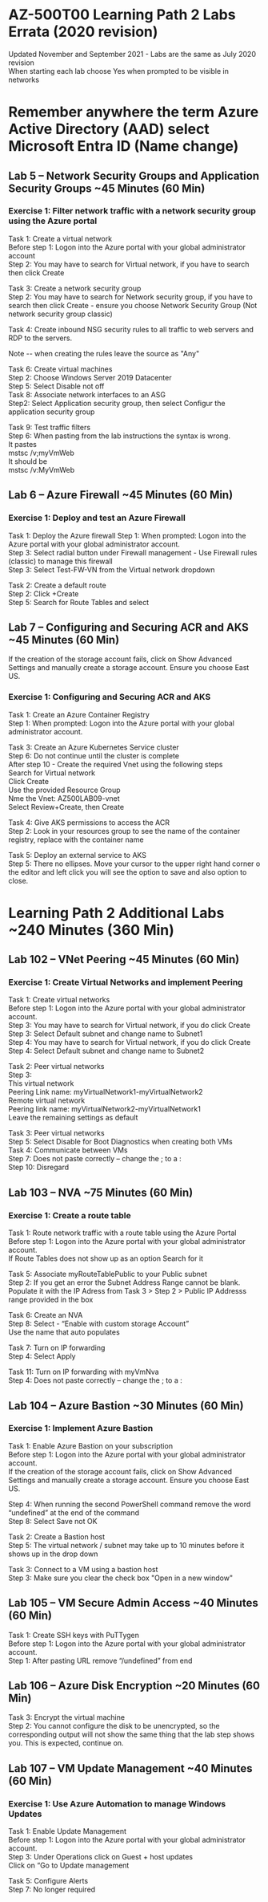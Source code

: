 # AZ-500T00 Learning Path 2 Labs Errata (2020 revision) 

Updated November and September 2021 - Labs are the same as July 2020 revision <br>
When starting each lab choose Yes when prompted to be visible in networks<br>

# Remember anywhere the term Azure Active Directory (AAD) select Microsoft Entra ID  (Name change)

## Lab 5 – Network Security Groups and Application Security Groups ~45 Minutes (60 Min) 

### Exercise 1:  Filter network traffic with a network security group using the Azure portal

Task 1:  Create a virtual network <br>
Before step 1:  Logon into the Azure portal with your global administrator account<br>
Step 2: You may have to search for Virtual network, if you have to search then click Create <br>

Task 3: Create a network security group<br>
Step 2: You may have to search for Network security group, if you have to search then click Create - ensure you choose Network Security Group (Not network security group classic)<br>

Task 4: Create inbound NSG security rules to all traffic to web servers and RDP to the servers. <br>

Note -- when creating the rules leave the source as "Any" <br>

Task 6: Create virtual machines<br>
Step 2:  Choose Windows Server 2019 Datacenter<br>
Step 5:  Select Disable not off<br>
Task 8: Associate network interfaces to an ASG<br>
Step2:  Select Application security group, then select Configur the application security group<br>

Task 9:  Test traffic filters <br>
Step 6:  When pasting from the lab instructions the syntax is wrong. <br> 
	It pastes  <br>
		mstsc /v;myVmWeb <br>
	It should be   <br>
		mstsc /v:MyVmWeb <br>

## Lab 6 – Azure Firewall ~45 Minutes (60 Min) 

### Exercise 1:  Deploy and test an Azure Firewall 

Task 1:  Deploy the Azure firewall 
Step 1:  When prompted:  Logon into the Azure portal with your global administrator account.  <br>
Step 3:  Select radial button under Firewall management - Use Firewall rules (classic) to manage this firewall<br>
Step 3:  Select Test-FW-VN from the Virtual network dropdown<br>

Task 2:  Create a default route <br>
Step 2:  Click +Create<br>
Step 5:   Search for Route Tables and select <br>

## Lab 7 – Configuring and Securing ACR and AKS ~45 Minutes (60 Min)

If the creation of the storage account fails, click on Show Advanced Settings and manually create a storage account.  Ensure you choose East US. <br>

### Exercise 1:  Configuring and Securing ACR and AKS

Task 1:  Create an Azure Container Registry <br>
Step 1:  When prompted:  Logon into the Azure portal with your global administrator account. <br>

Task 3: Create an Azure Kubernetes Service cluster<br>
Step 6:  Do not continue until the cluster is complete<br>
After step 10 - Create the required Vnet using the following steps <br>
Search for Virtual network <br>
Click Create <br>
Use the provided Resource Group <br>
Nme the Vnet:  AZ500LAB09-vnet <br>
Select Review+Create, then Create <br>

Task 4:  Give AKS permissions to access the ACR <br>
Step 2:   Look in your resources group to see the name of the container registry, replace <ACRuniquename> with the container name <br>

Task 5: Deploy an external service to AKS<br>
Step 5: There no ellipses. Move your cursor to the upper right hand corner o the editor and left click you will see the option to save and also option to close.<br>

# Learning Path 2 Additional Labs ~240 Minutes (360 Min)

## Lab 102 – VNet Peering ~45 Minutes (60 Min) 

### Exercise 1:  Create Virtual Networks and implement Peering

Task 1:  Create virtual networks <br>
Before step 1:  Logon into the Azure portal with your global administrator account. <br>
Step 3:  You may have to search for Virtual network, if you do click Create<br>
Step 3:  Select Default subnet and change name to Subnet1 <br>
Step 4:  You may have to search for Virtual network, if you do click Create<br>
Step 4:  Select Default subnet and change name to Subnet2 <br>

Task 2:  Peer virtual networks <br>
Step 3:  <br>
		This virtual network<br>
		Peering Link name:  myVirtualNetwork1-myVirtualNetwork2<br>
		Remote virtual network<br>
		Peering link name:  myVirtualNetwork2-myVirtualNetwork1<br>
		Leave the remaining settings as default <br>

Task 3:  Peer virtual networks <br>
Step 5:   Select Disable for Boot Diagnostics when creating both VMs <br>
Task 4:  Communicate between VMs <br>
Step 7:   Does not paste correctly – change the ; to a : <br>
Step 10: Disregard <br>

## Lab 103 – NVA ~75 Minutes (60 Min)

### Exercise 1:  Create a route table 

Task 1:  Route network traffic with a route table using the Azure Portal <br>
Before step 1:  Logon into the Azure portal with your global administrator account. <br>
If Route Tables does not show up as an option Search for it <br>

Task 5: Associate myRouteTablePublic to your Public subnet <br>
Step 2:  If you get an error the Subnet Address Range cannot be blank.  Populate it with the IP Adress from Task 3 > Step 2 > Public IP Addresss range provided in the box <br>

Task 6:  Create an NVA <br>
Step 8:  Select - “Enable with custom storage Account” <br>
Use the name that auto populates <br>

Task 7: Turn on IP forwarding <br>
Step 4:  Select Apply <br>

Task 11:  Turn on IP forwarding with myVmNva <br>
Step 4:   Does not paste correctly – change the ; to a : <br>

## Lab 104 – Azure Bastion ~30 Minutes (60 Min)

### Exercise 1:  Implement Azure Bastion

Task 1:  Enable Azure Bastion on your subscription <br>
Before step 1:  Logon into the Azure portal with your global administrator account. <br>
If the creation of the storage account fails, click on Show Advanced Settings and manually create a storage account.  Ensure you choose East US. <br>

Step 4:  When running the second PowerShell command remove the word “undefined” at the end of the command <br>
Step 8:  Select Save not OK<br>

Task 2:  Create a Bastion host <br>
Step 5:  The virtual network / subnet may take up to 10 minutes before it shows up in the drop down <br>

Task 3: Connect to a VM using a bastion host<br>
Step 3:  Make sure you clear the check box "Open in a new window"<br>

## Lab 105 – VM Secure Admin Access ~40 Minutes (60 Min)

Task 1:  Create SSH keys with PuTTygen <br>
Before step 1:  Logon into the Azure portal with your global administrator account.  <br>
Step 1:  After pasting URL remove “/undefined” from end <br>

## Lab 106 – Azure Disk Encryption ~20 Minutes (60 Min)

Task 3: Encrypt the virtual machine<br>
Step 2: You cannot configure the disk to be unencrypted, so the corresponding output will not show the same thing that the lab step shows you. This is expected, continue on.<br>

## Lab 107 – VM Update Management ~40 Minutes (60 Min) 

### Exercise 1:  Use Azure Automation to manage Windows Updates

Task 1:  Enable Update Management <br>
Before step 1:  Logon into the Azure portal with your global administrator account. <br>
Step 3:  Under Operations click on Guest + host updates <br>
Click on “Go to Update management <br>

Task 5:  Configure Alerts <br>
Step 7:  No longer required<br>


